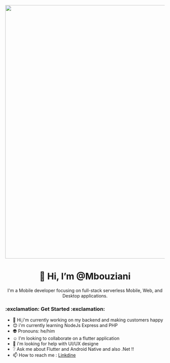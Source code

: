 <p align="center">
   <img src="https://user-images.githubusercontent.com/82768399/153909548-751d002e-b07b-481a-bd2d-7914d3b01f5c.png" width="800" >
 

</p>
<h1 align="center">👋 Hi, I’m @Mbouziani</h1>  
<div width="300" align="center">
I'm a Mobile developer  focusing on full-stack serverless Mobile, Web, and Desktop applications.
</div>

<h3 align="left"> :exclamation: Get Started :exclamation:</h3>  



- 👋 Hi,i'm currently working on my backend and making customers happy 
- :blush: i'm currently learning NodeJs Express and PHP
- :alien:  Pronouns: he/him
- :relaxed: I'm looking to collaborate on a flutter application
- :anger: i'm looking for help with UI/UX designe
- :grey_question: Ask me about Flutter and Android Native and also .Net !!
- 📫 How to reach me : [Linkdine](https://www.linkedin.com/in/bouziani-mohammed-10003319a/)

<!---
Mbouziani/Mbouziani is a ✨ special ✨ repository because its `README.md` (this file) appears on your GitHub profile.
You can click the Preview link to take a look at your changes.
--->
